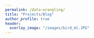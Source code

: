 ```yaml
---
permalink: /data-wrangling/
title: "Projects/Blog"
author_profile: true
header:
  overlay_image: "/images/bird_ml.JPG"
---
```



